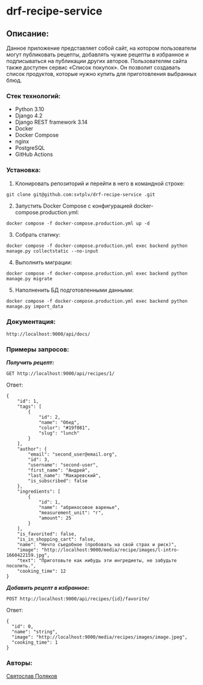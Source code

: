 # drf-recipe-service 
## Описание:

Данное приложение представляет собой сайт, на котором пользователи могут публиковать рецепты, добавлять чужие рецепты в избранное и подписываться на публикации других авторов. Пользователям сайта также доступен сервис «Список покупок». Он позволит создавать список продуктов, которые нужно купить для приготовления выбранных блюд.

### Стек технологий:
* Python 3.10
* Django 4.2
* Django REST framework 3.14
* Docker 
* Docker Compose
* nginx
* PostgreSQL
* GitHub Actions

### Установка:

1. Клонировать репозиторий и перейти в него в командной строке:
```
git clone git@github.com:svtplv/drf-recipe-service .git
```

2. Запустить Docker Compose с конфигурацией docker-compose.production.yml:
```
docker compose -f docker-compose.production.yml up -d
```

3. Собрать статику:
```
docker compose -f docker-compose.production.yml exec backend python manage.py collectstatic --no-input
```

4. Выполнить миграции:
```
docker compose -f docker-compose.production.yml exec backend python manage.py migrate
```

5. Наполненить БД подготовленными данными:
```
docker compose -f docker-compose.production.yml exec backend python manage.py import_data
```

### Документация:

```
http://localhost:9000/api/docs/

```

### Примеры запросов:
***Получить рецепт:***
```
GET http://localhost:9000/api/recipes/1/
```
Ответ:
```
{
    "id": 1,
    "tags": [
        {
            "id": 2,
            "name": "Обед",
            "color": "#19f081",
            "slug": "lunch"
        }
    ],
    "author": {
        "email": "second_user@email.org",
        "id": 3,
        "username": "second-user",
        "first_name": "Андрей",
        "last_name": "Макаревский",
        "is_subscribed": false
    },
    "ingredients": [
        {
            "id": 1,
            "name": "абрикосовое варенье",
            "measurement_unit": "г",
            "amount": 25
        }
    ],
    "is_favorited": false,
    "is_in_shopping_cart": false,
    "name": "Нечто съедобное (пробовать на свой страх и риск)",
    "image": "http://localhost:9000/media/recipe/images/l-intro-1660422159.jpg",
    "text": "Приготовьте как нибудь эти ингредиеты, не забудьте посолить.",
    "cooking_time": 12
}
```
***Добавить рецепт в избранное:***
```
POST http://localhost:9000/api/recipes/{id}/favorite/
```

Ответ:
```
{
  "id": 0,
  "name": "string",
  "image": "http://localhost:9000/media/recipes/images/image.jpeg",
  "cooking_time": 1
}
```



### Авторы:
[Святослав Поляков](https://github.com/svtplv)
